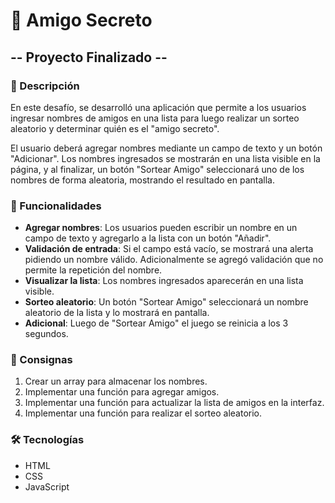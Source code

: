 # 🎁 Amigo Secreto 
## -- Proyecto Finalizado -- 

### 📌 Descripción

En este desafío, se desarrolló una aplicación que permite a los usuarios ingresar nombres de amigos en una lista para luego realizar un sorteo aleatorio y determinar quién es el "amigo secreto".

El usuario deberá agregar nombres mediante un campo de texto y un botón "Adicionar". Los nombres ingresados se mostrarán en una lista visible en la página, y al finalizar, un botón "Sortear Amigo" seleccionará uno de los nombres de forma aleatoria, mostrando el resultado en pantalla.

### 🚀 Funcionalidades

- **Agregar nombres**: Los usuarios pueden escribir un nombre en un campo de texto y agregarlo a la lista con un botón "Añadir".
- **Validación de entrada**: Si el campo está vacío, se mostrará una alerta pidiendo un nombre válido. Adicionalmente se agregó validación que no permite la repetición del nombre.
- **Visualizar la lista**: Los nombres ingresados aparecerán en una lista visible.
- **Sorteo aleatorio**: Un botón "Sortear Amigo" seleccionará un nombre aleatorio de la lista y lo mostrará en pantalla.
- **Adicional**: Luego de "Sortear Amigo" el juego se reinicia a los 3 segundos.

### 📜 Consignas

1. Crear un array para almacenar los nombres.
2. Implementar una función para agregar amigos.
3. Implementar una función para actualizar la lista de amigos en la interfaz.
4. Implementar una función para realizar el sorteo aleatorio.

### 🛠️ Tecnologías

- HTML
- CSS
- JavaScript
